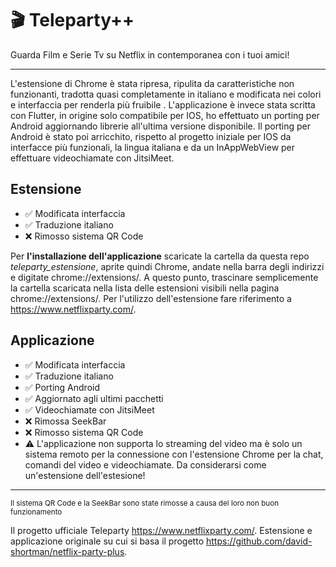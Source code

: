 <h1>🎬 Teleparty++</h1>
Guarda Film e Serie Tv su Netflix in contemporanea con i tuoi amici! 
<br><hr>
L'estensione di Chrome è stata ripresa, ripulita da caratteristiche non funzionanti, tradotta quasi completamente in italiano e modificata nei colori e interfaccia per renderla più fruibile
. L'applicazione è invece stata scritta con Flutter, in origine solo compatibile per IOS, ho effettuato un porting per Android aggiornando librerie all'ultima versione disponibile. Il porting per Android è stato poi arricchito, rispetto al progetto iniziale per IOS da interfacce più funzionali, la lingua italiana e da un InAppWebView per
effettuare videochiamate con JitsiMeet.  

<b><h2>Estensione</h2></b>
<ul>
<li>✅ Modificata interfaccia</li>
<li>✅ Traduzione italiano</li>
<li>❌ Rimosso sistema QR Code</li>
</ul>

Per <b>l'installazione dell'applicazione</b> scaricate la cartella da questa repo <i>teleparty_estensione</i>, aprite quindi Chrome, andate nella barra degli indirizzi e digitate chrome://extensions/.
A questo punto, trascinare semplicemente la cartella scaricata nella lista delle estensioni visibili nella pagina chrome://extensions/. Per l'utilizzo dell'estensione fare riferimento a https://www.netflixparty.com/.

<b><h2>Applicazione</h2></b>
<ul>
<li>✅ Modificata interfaccia</li>
<li>✅ Traduzione italiano</li>
<li>✅ Porting Android</li>
<li>✅ Aggiornato agli ultimi pacchetti</li>
<li>✅ Videochiamate con JitsiMeet</li>
<li>❌ Rimossa SeekBar</li>
<li>❌ Rimosso sistema QR Code</li>
<li>⚠️ L'applicazione non supporta lo streaming del video ma è solo un sistema remoto per la connessione con l'estensione Chrome per la chat, comandi del video e videochiamate. Da considerarsi come un'estensione dell'estesione!</li>
</ul>

<hr>
<small>Il sistema QR Code e la SeekBar sono state rimosse a causa del loro non buon funzionamento</small>

Il progetto ufficiale Teleparty https://www.netflixparty.com/. 
Estensione e applicazione originale su cui si basa il progetto https://github.com/david-shortman/netflix-party-plus.

